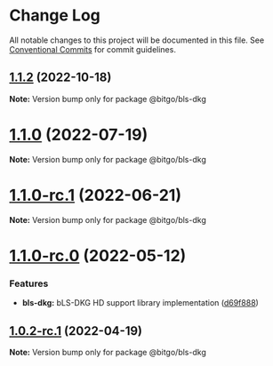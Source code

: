 # Change Log

All notable changes to this project will be documented in this file.
See [Conventional Commits](https://conventionalcommits.org) for commit guidelines.

## [1.1.2](https://github.com/BitGo/BitGoJS/compare/@bitgo/bls-dkg@1.1.0-rc.1...@bitgo/bls-dkg@1.1.2) (2022-10-18)

**Note:** Version bump only for package @bitgo/bls-dkg





# [1.1.0](https://github.com/BitGo/BitGoJS/compare/@bitgo/bls-dkg@1.1.0-rc.1...@bitgo/bls-dkg@1.1.0) (2022-07-19)

**Note:** Version bump only for package @bitgo/bls-dkg





# [1.1.0-rc.1](https://github.com/BitGo/BitGoJS/compare/@bitgo/bls-dkg@1.1.0-rc.0...@bitgo/bls-dkg@1.1.0-rc.1) (2022-06-21)

**Note:** Version bump only for package @bitgo/bls-dkg





# [1.1.0-rc.0](https://github.com/BitGo/BitGoJS/compare/@bitgo/bls-dkg@1.0.2...@bitgo/bls-dkg@1.1.0-rc.0) (2022-05-12)


### Features

* **bls-dkg:** bLS-DKG HD support library implementation ([d69f888](https://github.com/BitGo/BitGoJS/commit/d69f888b91d2462ce878d7ed1d185cdd314c15a1))





## [1.0.2-rc.1](https://github.com/BitGo/BitGoJS/compare/@bitgo/bls-dkg@1.0.2-rc.0...@bitgo/bls-dkg@1.0.2-rc.1) (2022-04-19)

**Note:** Version bump only for package @bitgo/bls-dkg

